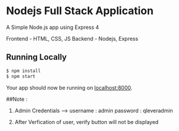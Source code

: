 # Nodejs Full Stack Application

A Simple Node.js app using Express 4

Frontend - HTML, CSS, JS
Backend - Nodejs, Express

## Running Locally

```sh
$ npm install
$ npm start
```

Your app should now be running on [localhost:8000](http://localhost:8000/).

##Note :

1. Admin Credentials -->
    username : admin
    password : qleveradmin

2. After Verfication of user, verify button will not be displayed



